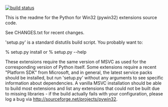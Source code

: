 [![build status][2]][3]

[2]: https://ci.appveyor.com/api/projects/status/github/pywin32/pipywin32?branch=master&svg=true
[3]: https://ci.appveyor.com/project/pywin32/pipywin32

This is the readme for the Python for Win32 (pywin32) extensions source code.

See CHANGES.txt for recent changes.

'setup.py' is a standard distutils build script.  You probably want to:

% setup.py install
or
% setup.py --help

These extensions require the same version of MSVC as used for the 
corresponding version of Python itself.  Some extensions require a recent 
"Platform SDK"  from Microsoft, and in general, the latest service packs 
should be  installed, but run 'setup.py' without any arguments to see 
specific information about dependencies.  A vanilla MSVC installation should 
be able to build most extensions and list any extensions that could not be 
built due to missing libraries - if the build actually fails with your 
configuration, please log a bug via http://sourceforge.net/projects/pywin32.
